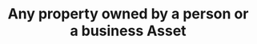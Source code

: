 ---
title: Any property owned by a person or a business Asset
longTitle: 'Any property owned by a person or a business. Assets include money, income, land, buildings, investments, inventory, cars, trucks boats, or other valuables that belong to a person or business. They may also include intangibles such as goodwill.'
tags:
- gccommon
scopeNote:
- "[[Assets]]"
---